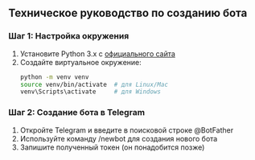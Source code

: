 
## Техническое руководство по созданию бота

### Шаг 1: Настройка окружения

1. Установите Python 3.x с [официального сайта](https://www.python.org/downloads/)
2. Создайте виртуальное окружение:
   ```bash
   python -m venv venv
   source venv/bin/activate  # для Linux/Mac
   venv\Scripts\activate     # для Windows
### Шаг 2: Создание бота в Telegram
1. Откройте Telegram и введите в поисковой строке @BotFather
2. Используйте команду /newbot для создания нового бота
3. Запишите полученный токен (он понадобится позже) 
